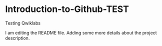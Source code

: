# Introduction-to-Github-TEST
Testing Qwiklabs

I am editing the README file. Adding some more details about the project description.
